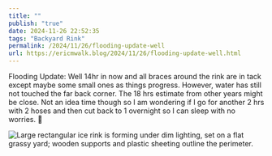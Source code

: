```yaml
---
title: ""
publish: "true"
date: 2024-11-26 22:52:35
tags: "Backyard Rink"
permalink: /2024/11/26/flooding-update-well
url: https://ericmwalk.blog/2024/11/26/flooding-update-well.html
---
```


Flooding Update: Well 14hr in now and all braces around the rink are in tack except maybe some small ones as things progress. However, water has still not touched the far back corner. The 18 hrs estimate from other years might be close. Not an idea time though so I am wondering if I go for another 2 hrs with 2 hoses and then cut back to 1 overnight so I can sleep with no worries. 🤔


![Large rectangular ice rink is forming under dim lighting, set on a flat grassy yard; wooden supports and plastic sheeting outline the perimeter.](https://ericmwalk.blog/uploads/2024/img-1017.jpeg)